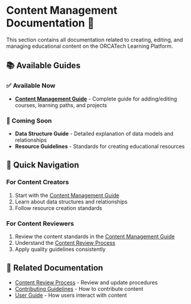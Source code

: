 
# Content Management Documentation 📝

This section contains all documentation related to creating, editing, and managing educational content on the ORCATech Learning Platform.

## 📚 Available Guides

### ✅ Available Now
- **[Content Management Guide](./content-management.md)** - Complete guide for adding/editing courses, learning paths, and projects

### 🚧 Coming Soon
- **Data Structure Guide** - Detailed explanation of data models and relationships
- **Resource Guidelines** - Standards for creating educational resources

## 🎯 Quick Navigation

### For Content Creators
1. Start with the [Content Management Guide](./content-management.md)
2. Learn about data structures and relationships
3. Follow resource creation standards

### For Content Reviewers
1. Review the content standards in the [Content Management Guide](./content-management.md)
2. Understand the [Content Review Process](../maintenance-operations/content-review-process.md)
3. Apply quality guidelines consistently

## 🔗 Related Documentation
- [Content Review Process](../maintenance-operations/content-review-process.md) - Review and update procedures
- [Contributing Guidelines](../contributor-community/contributing.md) - How to contribute content
- [User Guide](../user-feature/user-guide.md) - How users interact with content
